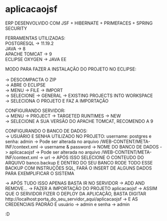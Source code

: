 # aplicacaojsf

ERP DESENVOLVIDO COM JSF + HIBERNATE + PRIMEFACES + SPRING SECURITY

FERRAMENTAS UTILIZADAS:<br />
POSTGRESQL     -> 11.19.2<br />
JAVA	       -> 8<br />
APACHE TOMCAT  -> 9<br />
ECLIPSE OXYGEN -> JAVA EE<br />

MODO PARA FAZER A INSTALAÇÃO DO PROJETO NO ECLIPSE:<br /><br />
-> DESCOMPACTA O ZIP<br />
-> ABRE O ECLIPSE<br />
-> MENU -> FILE -> IMPORT<br />
-> SELECIONE -> GENERAL -> EXISTING PROJECTS INTO WORKSPACE<br />
-> SELECIONA O PROJETO E FAZ A  IMPORTAÇÃO<br />

CONFIGURANDO SERVIDOR:<br />
-> MENU -> PROJECT -> TARGETED RUNTIMES -> NEW<br />
-> SELECIONE A SUA VERSÃO DO APACHE TOMCAT, RECOMENDO A 9<br />

CONFIGURANDO O BANCO DE DADOS:<br />
-> USUÁRIO E SENHA UTILIZADO NO PROJETO: username: postgres e senha: admin -> Pode ser alterada no arquivo /WEB-CONTENT/META-INF/context.xml -> username & password
-> NOME DO BANCO DE DADOS -> aplicacaojsf -> Pode ser alterada no arquivo /WEB-CONTENT/META-INF/context.xml -> url
-> APÓS ISSO SELECIONE O CONTEUDO DO ARQUIVO banco.backup E DENTRO DO SEU BANCO RODE TODO ESSE BACKUP COM INSTRUÇÕES SQL, FARÁ O INSERT DE ALGUNS DADOS PARA EXEMPLIFICAR O SISTEMA

-> APÓS TUDO ISSO APENAS BASTA IR NO SERVIDOR -> ADD AND REMOVE... -> FAZER A IMPORTAÇÃO DO PROJETO aplicacaojsf
-> ASSIM QUE O SERVIDOR FIZER O DEPLOY DA APLICAÇÃO, BASTA DIGITAR http://localhost:porta_do_seu_servidor_aqui/aplicacaojsf
-> E AS CREDENCIAIS PADRÃO É usuário -> admin e senha -> admin

:D
